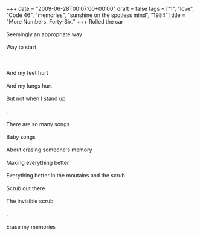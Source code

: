 +++
date = "2009-06-28T00:07:00+00:00"
draft = false
tags = ["1", "love", "Code 46", "memories", "sunshine on the spotless mind", "1984"]
title = "More Numbers. Forty-Six."
+++
Rolled the car<br/><br/>Seemingly an appropriate way<br/><br/>Way to start<br/><br/>.<br/><br/>And my feet hurt<br/><br/>And my lungs hurt<br/><br/>But not when I stand up<br/><br/>.<br/><br/>There are so many songs<br/><br/>Baby songs<br/><br/>About erasing someone's memory<br/><br/>Making everything better<br/><br/>Everything better in the moutains and the scrub<br/><br/>Scrub out there<br/><br/>The invisible scrub<br/><br/>.<br/><br/>Erase my memories<div class="blogger-post-footer"><img width='1' height='1' src='https://blogger.googleusercontent.com/tracker/5693059957647979680-6044700934722809465?l=cosmiccowbell.blogspot.com' alt='' /></div>